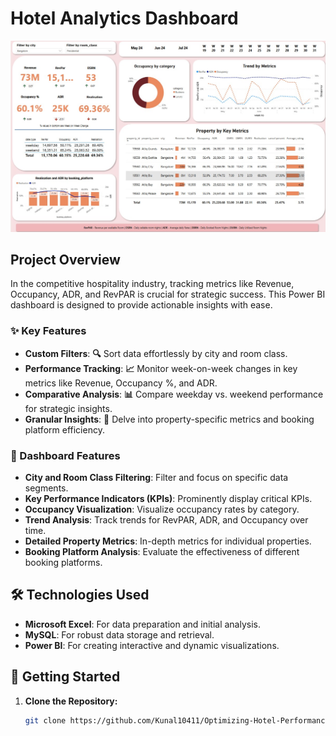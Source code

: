 # **Hotel Analytics Dashboard**

![Dashboard Preview](hotel.jpg) <!-- Replace with the link to your dashboard preview image -->

## **Project Overview**

In the competitive hospitality industry, tracking metrics like Revenue, Occupancy, ADR, and RevPAR is crucial for strategic success. This Power BI dashboard is designed to provide actionable insights with ease.

### **✨ Key Features**

- **Custom Filters**: **🔍** Sort data effortlessly by city and room class.
- **Performance Tracking**: **📈** Monitor week-on-week changes in key metrics like Revenue, Occupancy %, and ADR.
- **Comparative Analysis**: **📊** Compare weekday vs. weekend performance for strategic insights.
- **Granular Insights**: **🔬** Delve into property-specific metrics and booking platform efficiency.

### **🔧 Dashboard Features**

- **City and Room Class Filtering**: Filter and focus on specific data segments.
- **Key Performance Indicators (KPIs)**: Prominently display critical KPIs.
- **Occupancy Visualization**: Visualize occupancy rates by category.
- **Trend Analysis**: Track trends for RevPAR, ADR, and Occupancy over time.
- **Detailed Property Metrics**: In-depth metrics for individual properties.
- **Booking Platform Analysis**: Evaluate the effectiveness of different booking platforms.



## **🛠️ Technologies Used**

- **Microsoft Excel**: For data preparation and initial analysis.
- **MySQL**: For robust data storage and retrieval.
- **Power BI**: For creating interactive and dynamic visualizations.

## **🚀 Getting Started**

1. **Clone the Repository:**
   ```bash
   git clone https://github.com/Kunal10411/Optimizing-Hotel-Performance-with-Data-Driven-Insights.git
